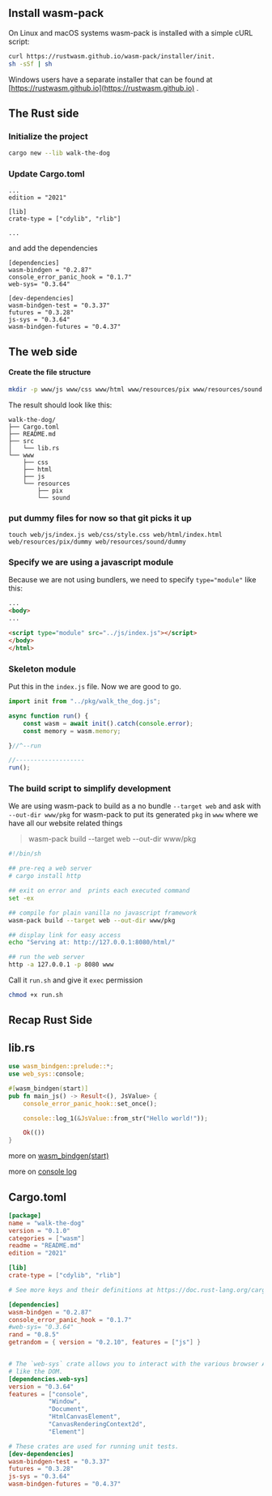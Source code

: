 
## Install wasm-pack

On Linux and macOS systems wasm-pack is installed with a simple cURL script:

```bash 
curl https://rustwasm.github.io/wasm-pack/installer/init.
sh -sSf | sh
```
Windows users have a separate installer that can be found at 
[https://rustwasm.github.io](https://rustwasm.github.io) .

## The Rust side 

### Initialize the project


```bash
cargo new --lib walk-the-dog
```

### Update Cargo.toml 

```
...
edition = "2021"

[lib]
crate-type = ["cdylib", "rlib"]

...
```
and add the dependencies

```
[dependencies]
wasm-bindgen = "0.2.87"
console_error_panic_hook = "0.1.7"
web-sys= "0.3.64"

[dev-dependencies]
wasm-bindgen-test = "0.3.37"
futures = "0.3.28"
js-sys = "0.3.64"
wasm-bindgen-futures = "0.4.37"
```

## The web side

#### Create the file structure

```bash
mkdir -p www/js www/css www/html www/resources/pix www/resources/sound
```

The result should look like this:

```
walk-the-dog/
├── Cargo.toml
├── README.md
├── src
│   └── lib.rs
└── www
    ├── css
    ├── html
    ├── js
    └── resources
        ├── pix
        └── sound
```

### put dummy files for now so that git picks it up

```
touch web/js/index.js web/css/style.css web/html/index.html web/resources/pix/dummy web/resources/sound/dummy
```

### Specify we are using a javascript module  

Because we are not using bundlers, we need to specify `type="module"`
like this:

```html
...
<body>
...

<script type="module" src="../js/index.js"></script>
</body>
</html>
```

### Skeleton module
Put this in the `index.js` file. Now we are good to go.

```js
import init from "../pkg/walk_the_dog.js";

async function run() {
    const wasm = await init().catch(console.error);
    const memory = wasm.memory;

}//^--run

//-------------------
run();
```


### The build script to simplify development

We are using wasm-pack to build as a no bundle `--target web` 
and ask with `--out-dir www/pkg` for wasm-pack to put its generated `pkg` in `www` where we have all our website related things 

> wasm-pack build --target web --out-dir www/pkg

```bash
#!/bin/sh

## pre-req a web server
# cargo install http

## exit on error and  prints each executed command
set -ex

## compile for plain vanilla no javascript framework 
wasm-pack build --target web --out-dir www/pkg

## display link for easy access
echo "Serving at: http://127.0.0.1:8080/html/"

## run the web server
http -a 127.0.0.1 -p 8080 www
```


Call it `run.sh` and give it `exec` permission

```bash
chmod +x run.sh
```
## Recap Rust Side

## lib.rs

```rust
use wasm_bindgen::prelude::*;
use web_sys::console;

#[wasm_bindgen(start)]
pub fn main_js() -> Result<(), JsValue> {
    console_error_panic_hook::set_once();

    console::log_1(&JsValue::from_str("Hello world!"));

    Ok(())
}
```
more on [wasm_bindgen(start)](https://rustwasm.github.io/wasm-bindgen/reference/attributes/on-rust-exports/start.html)

more on [console log](https://rustwasm.github.io/docs/book/reference/debugging.html#logging-with-the-console-apis)
## Cargo.toml

```toml
[package]
name = "walk-the-dog"
version = "0.1.0"
categories = ["wasm"]
readme = "README.md"
edition = "2021"

[lib]
crate-type = ["cdylib", "rlib"]

# See more keys and their definitions at https://doc.rust-lang.org/cargo/reference/manifest.html

[dependencies]
wasm-bindgen = "0.2.87"
console_error_panic_hook = "0.1.7"
#web-sys= "0.3.64"
rand = "0.8.5"
getrandom = { version = "0.2.10", features = ["js"] }


# The `web-sys` crate allows you to interact with the various browser APIs,
# like the DOM.
[dependencies.web-sys]
version = "0.3.64"
features = ["console",
           "Window",
           "Document",
           "HtmlCanvasElement",
           "CanvasRenderingContext2d",
           "Element"]

# These crates are used for running unit tests.
[dev-dependencies]
wasm-bindgen-test = "0.3.37"
futures = "0.3.28"
js-sys = "0.3.64"
wasm-bindgen-futures = "0.4.37"
```
